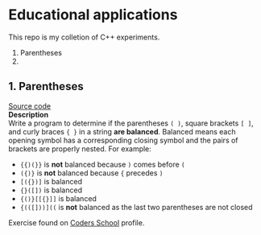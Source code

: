 # Educational applications

This repo is my colletion of C++ experiments.

1. Parentheses
2. 

## 1. Parentheses

[Source code](src/1-parentheses)<br>
**Description**<br>
Write a program to determine if the parentheses `( )`, square brackets `[ ]`, and curly braces `{ }` in a string **are balanced**. Balanced means each opening symbol has a corresponding closing symbol and the pairs of brackets are properly nested. For example:

* `{{)(}}` is **not** balanced because `)` comes before `(`
* `({)}` is **not** balanced because `{`  precedes `)`
* `[({})]` is balanced
* `{}([])` is balanced
* `{()}[[{}]]` is balanced
* `{(([]))]((` is **not** balanced as the last two parentheses are not closed

Exercise found on [Coders School](https://github.com/coders-school/parentheses) profile.